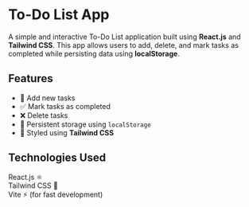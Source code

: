 # To-Do List App

A simple and interactive To-Do List application built using **React.js** and **Tailwind CSS**. This app allows users to add, delete, and mark tasks as completed while persisting data using **localStorage**.

## Features
- 📝 Add new tasks
- ✅ Mark tasks as completed
- ❌ Delete tasks
- 💾 Persistent storage using `localStorage`
- 🎨 Styled using **Tailwind CSS**

## Technologies Used
React.js ⚛️  
Tailwind CSS 🎨  
Vite ⚡ (for fast development)